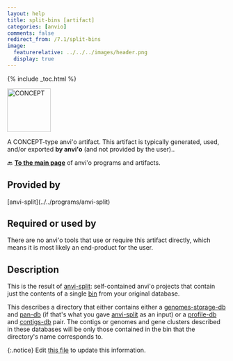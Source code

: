 ```yaml
---
layout: help
title: split-bins [artifact]
categories: [anvio]
comments: false
redirect_from: /7.1/split-bins
image:
  featurerelative: ../../../images/header.png
  display: true
---
```



{% include _toc.html %}


<img src="../../images/icons/CONCEPT.png" alt="CONCEPT" style="width:100px; border:none" />

A CONCEPT-type anvi'o artifact. This artifact is typically generated, used, and/or exported **by anvi'o** (and not provided by the user)..

🔙 **[To the main page](../../)** of anvi'o programs and artifacts.

## Provided by


<p style="text-align: left" markdown="1"><span class="artifact-p">[anvi-split](../../programs/anvi-split)</span></p>


## Required or used by


There are no anvi'o tools that use or require this artifact directly, which means it is most likely an end-product for the user.


## Description

This is the result of <span class="artifact-n">[anvi-split](/help/7.1/programs/anvi-split)</span>: self-contained anvi'o projects that contain just the contents of a single <span class="artifact-n">[bin](/help/7.1/artifacts/bin)</span> from your original database. 

This describes a directory that either contains either a <span class="artifact-n">[genomes-storage-db](/help/7.1/artifacts/genomes-storage-db)</span> and <span class="artifact-n">[pan-db](/help/7.1/artifacts/pan-db)</span> (if that's what you gave <span class="artifact-n">[anvi-split](/help/7.1/programs/anvi-split)</span> as an input) or a <span class="artifact-n">[profile-db](/help/7.1/artifacts/profile-db)</span> and <span class="artifact-n">[contigs-db](/help/7.1/artifacts/contigs-db)</span> pair. The contigs or genomes and gene clusters described in these databases will be only those contained in the bin that the directory's name corresponds to.  


{:.notice}
Edit [this file](https://github.com/merenlab/anvio/tree/master/anvio/docs/artifacts/split-bins.md) to update this information.

